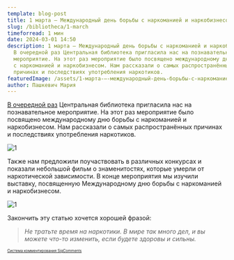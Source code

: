 ```yaml
---
template: blog-post
title: 1 марта — Международный день борьбы с наркоманией и наркобизнесом
slug: /bibliotheca/1-march
timeforread: 1 мин
date: 2024-03-01 14:50
description: 1 марта — Международный день борьбы с наркоманией и наркобизнесом.
  В очередной раз Центральная библиотека пригласила нас на познавательное
  мероприятие. На этот раз мероприятие было посвящено международному дню борьбы
  с наркоманией и наркобизнесом. Нам рассказали о самых распространённых
  причинах и последствиях употребления наркотиков.
featuredImage: /assets/1-марта-—-международный-день-борьбы-с-наркоманией-и-наркобизнесом-1-.png
author: Пашкевич Мария
---
```

[В очередной раз](https://blog-10a.netlify.app/bibliotheca/kvest) Центральная библиотека пригласила нас на познавательное мероприятие. На этот раз мероприятие было посвящено международному дню борьбы с наркоманией и наркобизнесом. Нам рассказали о самых распространённых причинах и последствиях употребления наркотиков.

![1](/assets/изображение_viber_2024-03-01_15-21-01-127-1400x768.jpg "1")

Также нам предложили поучаствовать в различных конкурсах и показали небольшой фильм о знаменитостях, которые умерли от наркотической зависимости.  В конце мероприятия мы изучили выставку, посвященную Международному дню борьбы с наркоманией и наркобизнесом. 

![1](/assets/изображение_viber_2024-03-01_15-21-01-765-1079x800.jpg "1")

Закончить эту статью хочется хорошей фразой:

> *Не тратьте время на наркотики. В мире так много дел, и вы можете что-то изменить, если будете здоровы и сильны.*

<div id="sigCommentsBlock"></div>
	<a href="http://sigcomments.com" style="font-size: 0.6em;">Система комментирования SigComments</a>
	<script type="text/javascript">
		(function(){
			var host_id = '7248';
			var script = document.createElement('script');
			script.type = 'text/javascript';
			script.async = true;
			script.src = '//sigcomments.com/chat/?host_id='+host_id;
			var ss = document.getElementsByTagName('script')[0]; 
			ss.parentNode.insertBefore(script, ss);
		})();
	</script>